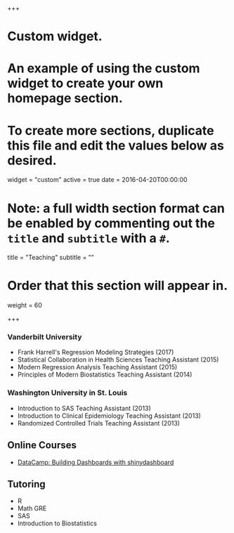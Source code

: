 +++
# Custom widget.
# An example of using the custom widget to create your own homepage section.
# To create more sections, duplicate this file and edit the values below as desired.
widget = "custom"
active = true
date = 2016-04-20T00:00:00

# Note: a full width section format can be enabled by commenting out the `title` and `subtitle` with a `#`.
title = "Teaching"
subtitle = ""

# Order that this section will appear in.
weight = 60

+++

### Vanderbilt University

* Frank Harrell's Regression Modeling Strategies (2017)
* Statistical Collaboration in Health Sciences Teaching Assistant (2015) 
* Modern Regression Analysis Teaching Assistant (2015)
* Principles of Modern Biostatistics Teaching Assistant (2014)

### Washington University in St. Louis
* Introduction to SAS Teaching Assistant (2013)
* Introduction to Clinical Epidemiology Teaching Assistant (2013)
* Randomized Controlled Trials Teaching Assistant (2013)

## Online Courses

* [DataCamp: Building Dashboards with shinydashboard](https://www.datacamp.com/courses/building-dashboards-with-shinydashboard)

## Tutoring

* R
* Math GRE 
* SAS
* Introduction to Biostatistics